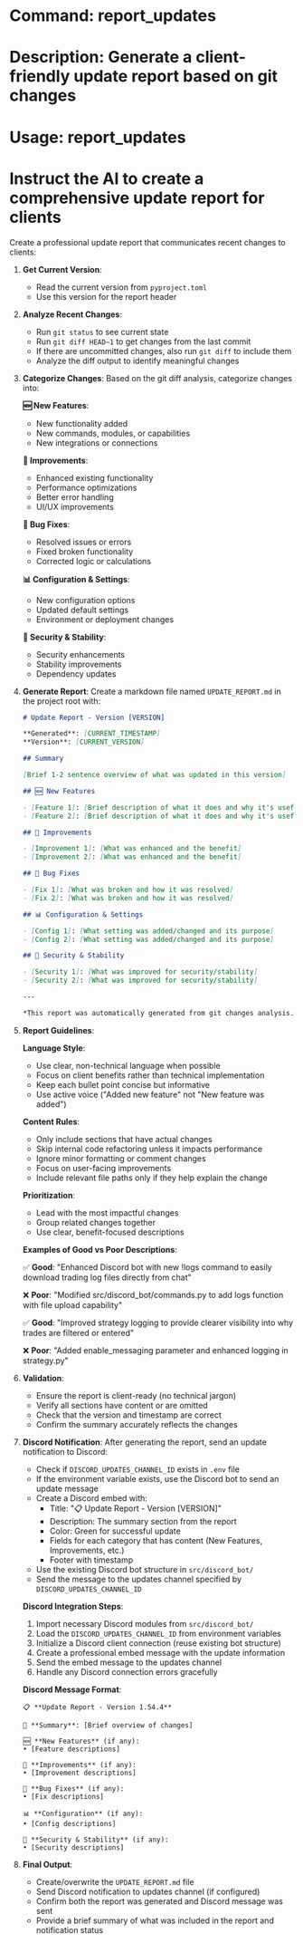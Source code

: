 # Command: report_updates
# Description: Generate a client-friendly update report based on git changes
# Usage: report_updates

# Instruct the AI to create a comprehensive update report for clients

Create a professional update report that communicates recent changes to clients:

1. **Get Current Version**: 
   - Read the current version from `pyproject.toml`
   - Use this version for the report header

2. **Analyze Recent Changes**:
   - Run `git status` to see current state
   - Run `git diff HEAD~1` to get changes from the last commit
   - If there are uncommitted changes, also run `git diff` to include them
   - Analyze the diff output to identify meaningful changes

3. **Categorize Changes**:
   Based on the git diff analysis, categorize changes into:
   
   **🆕 New Features**: 
   - New functionality added
   - New commands, modules, or capabilities
   - New integrations or connections
   
   **🔧 Improvements**: 
   - Enhanced existing functionality
   - Performance optimizations
   - Better error handling
   - UI/UX improvements
   
   **🐛 Bug Fixes**: 
   - Resolved issues or errors
   - Fixed broken functionality
   - Corrected logic or calculations
   
   **📊 Configuration & Settings**: 
   - New configuration options
   - Updated default settings
   - Environment or deployment changes
   
   **🔐 Security & Stability**: 
   - Security enhancements
   - Stability improvements
   - Dependency updates

4. **Generate Report**:
   Create a markdown file named `UPDATE_REPORT.md` in the project root with:
   
   ```markdown
   # Update Report - Version [VERSION]
   
   **Generated**: [CURRENT_TIMESTAMP]
   **Version**: [CURRENT_VERSION]
   
   ## Summary
   
   [Brief 1-2 sentence overview of what was updated in this version]
   
   ## 🆕 New Features
   
   - [Feature 1]: [Brief description of what it does and why it's useful]
   - [Feature 2]: [Brief description of what it does and why it's useful]
   
   ## 🔧 Improvements
   
   - [Improvement 1]: [What was enhanced and the benefit]
   - [Improvement 2]: [What was enhanced and the benefit]
   
   ## 🐛 Bug Fixes
   
   - [Fix 1]: [What was broken and how it was resolved]
   - [Fix 2]: [What was broken and how it was resolved]
   
   ## 📊 Configuration & Settings
   
   - [Config 1]: [What setting was added/changed and its purpose]
   - [Config 2]: [What setting was added/changed and its purpose]
   
   ## 🔐 Security & Stability
   
   - [Security 1]: [What was improved for security/stability]
   - [Security 2]: [What was improved for security/stability]
   
   ---
   
   *This report was automatically generated from git changes analysis.*
   ```

5. **Report Guidelines**:
   
   **Language Style**:
   - Use clear, non-technical language when possible
   - Focus on client benefits rather than technical implementation
   - Keep each bullet point concise but informative
   - Use active voice ("Added new feature" not "New feature was added")
   
   **Content Rules**:
   - Only include sections that have actual changes
   - Skip internal code refactoring unless it impacts performance
   - Ignore minor formatting or comment changes
   - Focus on user-facing improvements
   - Include relevant file paths only if they help explain the change
   
   **Prioritization**:
   - Lead with the most impactful changes
   - Group related changes together
   - Use clear, benefit-focused descriptions
   
   **Examples of Good vs Poor Descriptions**:
   
   ✅ **Good**: "Enhanced Discord bot with new !logs command to easily download trading log files directly from chat"
   
   ❌ **Poor**: "Modified src/discord_bot/commands.py to add logs function with file upload capability"
   
   ✅ **Good**: "Improved strategy logging to provide clearer visibility into why trades are filtered or entered"
   
   ❌ **Poor**: "Added enable_messaging parameter and enhanced logging in strategy.py"

6. **Validation**:
   - Ensure the report is client-ready (no technical jargon)
   - Verify all sections have content or are omitted
   - Check that the version and timestamp are correct
   - Confirm the summary accurately reflects the changes

7. **Discord Notification**:
   After generating the report, send an update notification to Discord:
   
   - Check if `DISCORD_UPDATES_CHANNEL_ID` exists in `.env` file
   - If the environment variable exists, use the Discord bot to send an update message
   - Create a Discord embed with:
     - Title: "📋 Update Report - Version [VERSION]"
     - Description: The summary section from the report
     - Color: Green for successful update
     - Fields for each category that has content (New Features, Improvements, etc.)
     - Footer with timestamp
   - Use the existing Discord bot structure in `src/discord_bot/`
   - Send the message to the updates channel specified by `DISCORD_UPDATES_CHANNEL_ID`
   
   **Discord Integration Steps**:
   1. Import necessary Discord modules from `src/discord_bot/`
   2. Load the `DISCORD_UPDATES_CHANNEL_ID` from environment variables
   3. Initialize a Discord client connection (reuse existing bot structure)
   4. Create a professional embed message with the update information
   5. Send the embed message to the updates channel
   6. Handle any Discord connection errors gracefully
   
   **Discord Message Format**:
   ```
   📋 **Update Report - Version 1.54.4**
   
   🔄 **Summary**: [Brief overview of changes]
   
   🆕 **New Features** (if any):
   • [Feature descriptions]
   
   🔧 **Improvements** (if any):
   • [Improvement descriptions]
   
   🐛 **Bug Fixes** (if any):
   • [Fix descriptions]
   
   📊 **Configuration** (if any):
   • [Config descriptions]
   
   🔐 **Security & Stability** (if any):
   • [Security descriptions]
   ```

8. **Final Output**:
   - Create/overwrite the `UPDATE_REPORT.md` file
   - Send Discord notification to updates channel (if configured)
   - Confirm both the report was generated and Discord message was sent
   - Provide a brief summary of what was included in the report and notification status